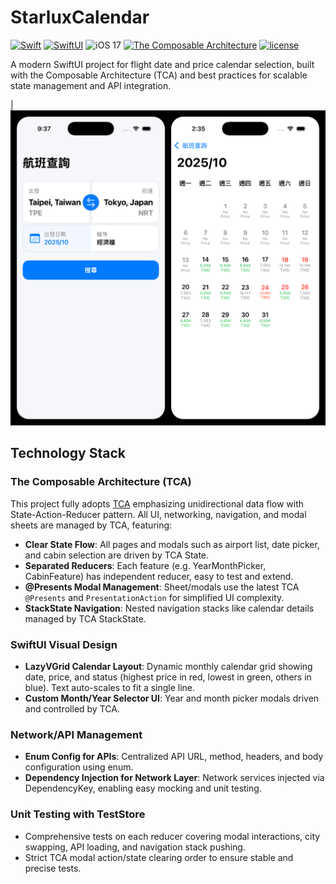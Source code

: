 # StarluxCalendar

[![Swift](https://img.shields.io/badge/swift-5.8-brightgreen.svg)](https://developer.apple.com/swift/)
[![SwiftUI](https://img.shields.io/badge/-SwiftUI-ff69b4)](https://developer.apple.com/documentation/swiftui)
![iOS 17](https://img.shields.io/badge/-iOS%2017-blue)
[![The Composable Architecture](https://img.shields.io/badge/-TCA-blue)](https://developer.apple.com/ios/)
[![license](https://img.shields.io/badge/license-mit-brightgreen.svg)](https://en.wikipedia.org/wiki/MIT_License)

A modern SwiftUI project for flight date and price calendar selection, built with the Composable Architecture (TCA) and best practices for scalable state management and API integration.

|![image](https://github.com/kevinjay123/StarluxCalendar/blob/main/Image/all.png)

## Technology Stack

### The Composable Architecture (TCA)

This project fully adopts [TCA](https://github.com/pointfreeco/swift-composable-architecture) emphasizing unidirectional data flow with State-Action-Reducer pattern. All UI, networking, navigation, and modal sheets are managed by TCA, featuring:

- **Clear State Flow**: All pages and modals such as airport list, date picker, and cabin selection are driven by TCA State.
- **Separated Reducers**: Each feature (e.g. YearMonthPicker, CabinFeature) has independent reducer, easy to test and extend.
- **@Presents Modal Management**: Sheet/modals use the latest TCA `@Presents` and `PresentationAction` for simplified UI complexity.
- **StackState Navigation**: Nested navigation stacks like calendar details managed by TCA StackState.

### SwiftUI Visual Design

- **LazyVGrid Calendar Layout**: Dynamic monthly calendar grid showing date, price, and status (highest price in red, lowest in green, others in blue). Text auto-scales to fit a single line.
- **Custom Month/Year Selector UI**: Year and month picker modals driven and controlled by TCA.

### Network/API Management

- **Enum Config for APIs**: Centralized API URL, method, headers, and body configuration using enum.
- **Dependency Injection for Network Layer**: Network services injected via DependencyKey, enabling easy mocking and unit testing.

### Unit Testing with TestStore

- Comprehensive tests on each reducer covering modal interactions, city swapping, API loading, and navigation stack pushing.
- Strict TCA modal action/state clearing order to ensure stable and precise tests.